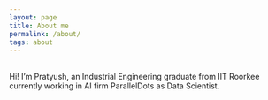 ```yaml
---
layout: page
title: About me
permalink: /about/
tags: about
---
```

<!-- <p align="center">
<img src="/images/me_1.png" width="200" height = "200" />
</p> -->
<br />
Hi! I’m Pratyush, an Industrial Engineering graduate from IIT Roorkee currently working in AI firm ParallelDots as Data Scientist.
<br />


